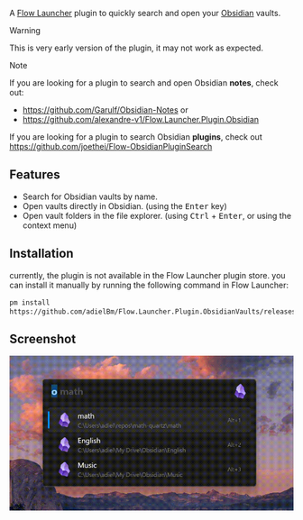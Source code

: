 A [Flow Launcher](https://github.com/Flow-Launcher/Flow.Launcher) plugin to quickly search and open your [Obsidian](https://obsidian.md/) vaults.

> [!WARNING]
> This is very early version of the plugin, it may not work as expected. 

> [!NOTE] 
> If you are looking for a plugin to search and open Obsidian **notes**, check out:
> - https://github.com/Garulf/Obsidian-Notes or
> - https://github.com/alexandre-v1/Flow.Launcher.Plugin.Obsidian
> 
> If you are looking for a plugin to search Obsidian **plugins**, check out https://github.com/joethei/Flow-ObsidianPluginSearch 

## Features

- Search for Obsidian vaults by name.
- Open vaults directly in Obsidian. (using the <kbd>Enter</kbd> key)
- Open vault folders in the file explorer. (using <kbd>Ctrl</kbd> + <kbd>Enter</kbd>, or using the context menu)

## Installation

currently, the plugin is not available in the Flow Launcher plugin store. you can install it manually by running the following command in Flow Launcher:

```
pm install https://github.com/adielBm/Flow.Launcher.Plugin.ObsidianVaults/releases/latest/download/Flow.Launcher.Plugin.ObsidianVaults.zip
```

## Screenshot

![screenshot](screenshot.gif)
